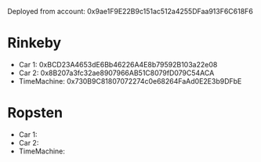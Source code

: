 
Deployed from account: 0x9ae1F9E22B9c151ac512a4255DFaa913F6C618F6

# Rinkeby

* Car 1: 0xBCD23A4653dE6Bb46226A4E8b79592B103a22e08
* Car 2: 0x8B207a3fc32ae8907966AB51C8079fD079C54ACA
* TimeMachine: 0x730B9C81807072274c0e68264FaAd0E2E3b9DFbE

# Ropsten

* Car 1: 
* Car 2: 
* TimeMachine: 

